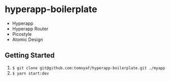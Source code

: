 # hyperapp-boilerplate
- Hyperapp
- Hyperapp Router
- Picostyle
- Atomic Design

## Getting Started
1. `$ git clone git@github.com:tomoyaf/hyperapp-boilerplate.git ./myapp`
2. `$ yarn start:dev`
